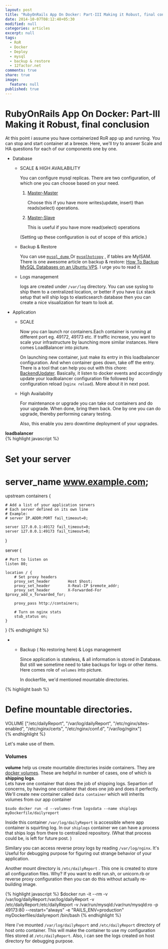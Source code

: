 ```yaml
---
layout: post
title: "RubyOnRails App On Docker: Part-III Making it Robust, final conclusion"
date: 2014-10-07T08:12:48+05:30
modified: null
categories: articles
excerpt: null
tags: 
  - RoR
  - Docker
  - Deploy
  - mysql
  - backup & restore
  - 12factor.net
comments: true
share: true
image: 
  feature: null
published: true
---
```



RubyOnRails App On Docker: Part-III Making it Robust, final conclusion
===============

At this point i assume you have containerized RoR app up and running. You can stop and start container at a breeze. Here, we'll try to answer Scale and HA questions for each of our components one by one. 


- Database
	
	- SCALE & HIGH AVAILABILITY 

		You can configure mysql replicas. There are two configuration, of which one you can choose based on your need.

		1. [Master-Master](https://www.digitalocean.com/community/tutorials/how-to-set-up-mysql-master-master-replication)

			Choose this if you have more writes(update, insert) than reads(select) operations.

		2. [Master-Slave](https://www.digitalocean.com/community/tutorials/how-to-set-up-master-slave-replication-in-mysql)

			This is useful if you have more read(select) operations

		(Setting up these configuration is out of scope of this article.)

	- Backup & Restore

		You can use [`mysql_dump` ](http://dev.mysql.com/doc/refman/5.1/en/mysqldump.html) Or [`mysqlhotcopy`](http://dev.mysql.com/doc/refman/5.1/en/mysqlhotcopy.html) , if  tables are MyISAM.
		There is one awesome article on backup & restore: [How To Backup MySQL Databases on an Ubuntu VPS](https://www.digitalocean.com/community/tutorials/how-to-backup-mysql-databases-on-an-ubuntu-vps). I urge you to read it.

	- Logs management

		logs are created under `/var/log` directory. You can use syslog to ship them to a centralized location, or better if you have `ELK` stack setup that will ship logs to elasticsearch database then you can create a nice visualization for team to look at.

- Application
	
	-	SCALE

		Now you can launch ror containers.Each container is running at different port eg. 49172, 49173 etc. If traffic increase, you want to scale your infrastructure by launching more similar instances. Here comes LoadBalancer into picture.


		On launching new container, just make its entry in this loadbalancer configuration.
		And when container goes down, take off the entry. There is a tool that can help you out with this chore: [BackendUpdater](https://github.com/sahilsk/BackendsUpdater). Basically, it listen to docker events and accordingly update your loadbalancer configuration file followed by configuration reload (`nginx reload`). More about it in next post.

	- High Availability

		For maintenance or upgrade you can take out containers and do your upgrade. When done, bring them back. One by one you can do upgrade, thereby performing canary testing. 

		Also, this enable you zero downtime deployment of your upgrades.

**loadbalancer**  
{% highlight javascript %}
# Set your server  
# server_name www.example.com;  

upstream containers {

    # Add a list of your application servers
    # Each server defined on its own line
    # Example:
    # server IP.ADDR:PORT fail_timeout=0;
	
    server 127.0.0.1:49172 fail_timeout=0;
    server 127.0.0.1:49173 fail_timeout=0;

}

server {

    # Port to listen on
    listen 80;

    location / {
        # Set proxy headers        
        proxy_set_header        Host $host;
        proxy_set_header        X-Real-IP $remote_addr;
        proxy_set_header        X-Forwarded-For $proxy_add_x_forwarded_for;

        proxy_pass http://containers;
		
		# Turn on nginx stats
        stub_status on;
    }
}
{% endhighlight %}

- &nbsp;
	
	- Backup  ( No restoring here) & Logs management

		Since application is stateless, & all information is stored in Database. But still we sometime need to take backups for logs or other items. Here comes role of `volumes` into picture.

		In dockerfile, we'd mentioned mountable directories. 

{% highlight bash %}
# Define mountable directories.
VOLUME ["/etc/dailyReport", "/var/log/dailyReport", "/etc/nginx/sites-enabled", "/etc/nginx/certs", "/etc/nginx/conf.d", "/var/log/nginx"] 		
{% endhighlight %}

Let's make use of them. 

### Volumes


__volume__ help us create mountable directories inside containers. They are [docker volumes](https://docs.docker.com/userguide/dockervolumes/). These are helpful in number of cases, one of which is __shipping logs__.  
Lets have one container that does the job of shipping logs. Separtion of concerns, by having one container that does one job and does it perfectly.  
We'll create new container called `data container` which will inherits volumes from our app container

	$sudo docker run -d --volumes-from logsdata --name shiplogs myDockerfile/dailyreport

Inside this container `/var/log/dailyReport` is accessible where app container is squirting log. In our `shiplogs` container we can have a process that ships logs from there to centralized repository. (What that process could be, is left for future post. )  

Similary you can access reverse proxy logs by reading `/var/log/nginx`. It's Useful for debugging purpose for figuring out strange behavior of your application.  

Another mount directory is `/etc/dailyReport` . This one is created to store all configuration files.
Why? If you want to edit run.sh, or unicorn.rb or reverse proxy configuration then you can do this without actually re-building image.  

{% highlight javascript %}
	$docker run -it --rm  -v /var/log/dailyReport:/var/log/dailyReport -v /etc/dailyReport:/etc/dailyReport  -v /var/run/mysqld:/var/run/mysqld:ro -p 49173:80 --restart="always" -e "RAILS_ENV=production"  myDockerfiles/dailyreport /bin/bash
{% endhighlight %}

Here i've mounted `/var/log/dailyReport` and `/etc/dailyReport` directory of host onto container. This will make the container to use my configuration files stored at `/etc/dailyReport`. Also, i can see the logs created on host directory for debugging purpose.  
 











